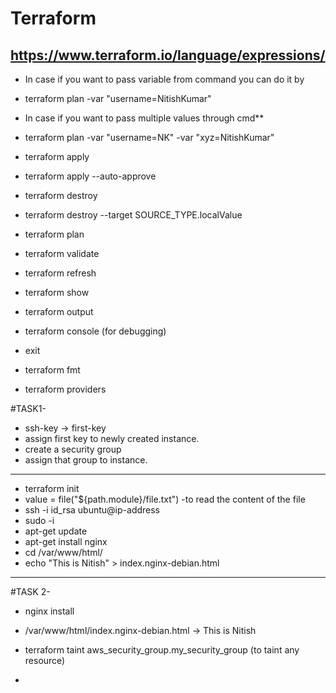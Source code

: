 # Terraform
## https://www.terraform.io/language/expressions/


- In case if you want to pass variable from command you can do it by
- terraform plan -var "username=NitishKumar"
- In case if you want to pass multiple values through cmd**
- terraform plan -var "username=NK" -var "xyz=NitishKumar"

- terraform apply
- terraform apply --auto-approve
- terraform destroy
- terraform destroy --target SOURCE_TYPE.localValue
- terraform plan
- terraform validate
- terraform refresh
- terraform show
- terraform output
- terraform console (for debugging)
- exit
- terraform fmt
- terraform providers

#TASK1-
- ssh-key -> first-key
- assign first key to newly created instance.
- create a security group
- assign that group to instance.
--------------------------------------------------------------------------
- terraform init
- value = file("${path.module}/file.txt") -to read the content of the file
- ssh -i id_rsa ubuntu@ip-address
- sudo -i
- apt-get update
- apt-get install nginx
- cd /var/www/html/
- echo "This is Nitish" > index.nginx-debian.html
--------------------------------------------------------------------------
#TASK 2-
- nginx install
- /var/www/html/index.nginx-debian.html -> This is Nitish

- terraform taint aws_security_group.my_security_group (to taint any resource)
- 